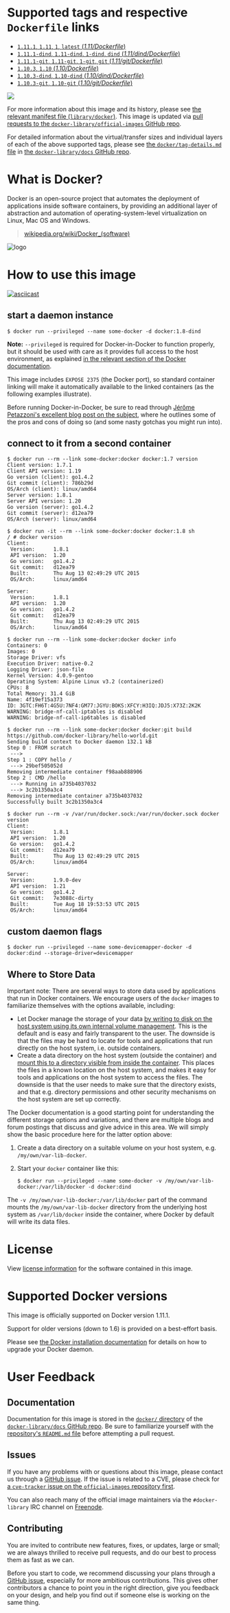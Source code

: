 # Supported tags and respective `Dockerfile` links

-	[`1.11.1`, `1.11`, `1`, `latest` (*1.11/Dockerfile*)](https://github.com/docker-library/docker/blob/f7ee50684c7ec92ce885c8b93a4ed22ddbb660f8/1.11/Dockerfile)
-	[`1.11.1-dind`, `1.11-dind`, `1-dind`, `dind` (*1.11/dind/Dockerfile*)](https://github.com/docker-library/docker/blob/866c3fbd87e8eeed524fdf19ba2d63288ad49cd2/1.11/dind/Dockerfile)
-	[`1.11.1-git`, `1.11-git`, `1-git`, `git` (*1.11/git/Dockerfile*)](https://github.com/docker-library/docker/blob/866c3fbd87e8eeed524fdf19ba2d63288ad49cd2/1.11/git/Dockerfile)
-	[`1.10.3`, `1.10` (*1.10/Dockerfile*)](https://github.com/docker-library/docker/blob/744110cf7268354ae30928e76f392c7864d1afea/1.10/Dockerfile)
-	[`1.10.3-dind`, `1.10-dind` (*1.10/dind/Dockerfile*)](https://github.com/docker-library/docker/blob/83b2eab8bdb5d35bf343313154ab55938fca3807/1.10/dind/Dockerfile)
-	[`1.10.3-git`, `1.10-git` (*1.10/git/Dockerfile*)](https://github.com/docker-library/docker/blob/8d7aa4652e4f677765947f19232eb17b1601f81c/1.10/git/Dockerfile)

[![](https://badge.imagelayers.io/docker:latest.svg)](https://imagelayers.io/?images=docker:1.11.1,docker:1.11.1-dind,docker:1.11.1-git,docker:1.10.3,docker:1.10.3-dind,docker:1.10.3-git)

For more information about this image and its history, please see [the relevant manifest file (`library/docker`)](https://github.com/docker-library/official-images/blob/master/library/docker). This image is updated via [pull requests to the `docker-library/official-images` GitHub repo](https://github.com/docker-library/official-images/pulls?q=label%3Alibrary%2Fdocker).

For detailed information about the virtual/transfer sizes and individual layers of each of the above supported tags, please see [the `docker/tag-details.md` file](https://github.com/docker-library/docs/blob/master/docker/tag-details.md) in [the `docker-library/docs` GitHub repo](https://github.com/docker-library/docs).

# What is Docker?

Docker is an open-source project that automates the deployment of applications inside software containers, by providing an additional layer of abstraction and automation of operating-system-level virtualization on Linux, Mac OS and Windows.

> [wikipedia.org/wiki/Docker_(software)](https://en.wikipedia.org/wiki/Docker_%28software%29)

![logo](https://raw.githubusercontent.com/docker-library/docs/c350af05d3fac7b5c3f6327ac82fe4d990d8729c/docker/logo.png)

# How to use this image

[![asciicast](https://asciinema.org/a/24707.png)](https://asciinema.org/a/24707)

## start a daemon instance

```console
$ docker run --privileged --name some-docker -d docker:1.8-dind
```

**Note:** `--privileged` is required for Docker-in-Docker to function properly, but it should be used with care as it provides full access to the host environment, as explained [in the relevant section of the Docker documentation](https://docs.docker.com/reference/run/#runtime-privilege-linux-capabilities-and-lxc-configuration).

This image includes `EXPOSE 2375` (the Docker port), so standard container linking will make it automatically available to the linked containers (as the following examples illustrate).

Before running Docker-in-Docker, be sure to read through [Jérôme Petazzoni's excellent blog post on the subject](https://jpetazzo.github.io/2015/09/03/do-not-use-docker-in-docker-for-ci/), where he outlines some of the pros and cons of doing so (and some nasty gotchas you might run into).

## connect to it from a second container

```console
$ docker run --rm --link some-docker:docker docker:1.7 version
Client version: 1.7.1
Client API version: 1.19
Go version (client): go1.4.2
Git commit (client): 786b29d
OS/Arch (client): linux/amd64
Server version: 1.8.1
Server API version: 1.20
Go version (server): go1.4.2
Git commit (server): d12ea79
OS/Arch (server): linux/amd64
```

```console
$ docker run -it --rm --link some-docker:docker docker:1.8 sh
/ # docker version
Client:
 Version:      1.8.1
 API version:  1.20
 Go version:   go1.4.2
 Git commit:   d12ea79
 Built:        Thu Aug 13 02:49:29 UTC 2015
 OS/Arch:      linux/amd64

Server:
 Version:      1.8.1
 API version:  1.20
 Go version:   go1.4.2
 Git commit:   d12ea79
 Built:        Thu Aug 13 02:49:29 UTC 2015
 OS/Arch:      linux/amd64
```

```console
$ docker run --rm --link some-docker:docker docker info
Containers: 0
Images: 0
Storage Driver: vfs
Execution Driver: native-0.2
Logging Driver: json-file
Kernel Version: 4.0.9-gentoo
Operating System: Alpine Linux v3.2 (containerized)
CPUs: 8
Total Memory: 31.4 GiB
Name: 4f19ef15a373
ID: 3GTC:FH6T:4G5U:7NF4:GM77:JGYU:BOKS:XFCY:H3IQ:JDJ5:X73Z:2K2K
WARNING: bridge-nf-call-iptables is disabled
WARNING: bridge-nf-call-ip6tables is disabled
```

```console
$ docker run --rm --link some-docker:docker docker:git build https://github.com/docker-library/hello-world.git
Sending build context to Docker daemon 132.1 kB
Step 0 : FROM scratch
 ---> 
Step 1 : COPY hello /
 ---> 29bef505052d
Removing intermediate container f98aab888906
Step 2 : CMD /hello
 ---> Running in a735b4037032
 ---> 3c2b1350a3c4
Removing intermediate container a735b4037032
Successfully built 3c2b1350a3c4
```

```console
$ docker run --rm -v /var/run/docker.sock:/var/run/docker.sock docker version
Client:
 Version:      1.8.1
 API version:  1.20
 Go version:   go1.4.2
 Git commit:   d12ea79
 Built:        Thu Aug 13 02:49:29 UTC 2015
 OS/Arch:      linux/amd64

Server:
 Version:      1.9.0-dev
 API version:  1.21
 Go version:   go1.4.2
 Git commit:   7e3088c-dirty
 Built:        Tue Aug 18 19:53:53 UTC 2015
 OS/Arch:      linux/amd64
```

## custom daemon flags

```console
$ docker run --privileged --name some-devicemapper-docker -d docker:dind --storage-driver=devicemapper
```

## Where to Store Data

Important note: There are several ways to store data used by applications that run in Docker containers. We encourage users of the `docker` images to familiarize themselves with the options available, including:

-	Let Docker manage the storage of your data [by writing to disk on the host system using its own internal volume management](https://docs.docker.com/userguide/dockervolumes/#adding-a-data-volume). This is the default and is easy and fairly transparent to the user. The downside is that the files may be hard to locate for tools and applications that run directly on the host system, i.e. outside containers.
-	Create a data directory on the host system (outside the container) and [mount this to a directory visible from inside the container](https://docs.docker.com/userguide/dockervolumes/#mount-a-host-directory-as-a-data-volume). This places the files in a known location on the host system, and makes it easy for tools and applications on the host system to access the files. The downside is that the user needs to make sure that the directory exists, and that e.g. directory permissions and other security mechanisms on the host system are set up correctly.

The Docker documentation is a good starting point for understanding the different storage options and variations, and there are multiple blogs and forum postings that discuss and give advice in this area. We will simply show the basic procedure here for the latter option above:

1.	Create a data directory on a suitable volume on your host system, e.g. `/my/own/var-lib-docker`.
2.	Start your `docker` container like this:

	```console
	$ docker run --privileged --name some-docker -v /my/own/var-lib-docker:/var/lib/docker -d docker:dind
	```

The `-v /my/own/var-lib-docker:/var/lib/docker` part of the command mounts the `/my/own/var-lib-docker` directory from the underlying host system as `/var/lib/docker` inside the container, where Docker by default will write its data files.

# License

View [license information](https://github.com/docker/docker/blob/eb7b2ed6bbe3fbef588116d362ce595d6e35fc43/LICENSE) for the software contained in this image.

# Supported Docker versions

This image is officially supported on Docker version 1.11.1.

Support for older versions (down to 1.6) is provided on a best-effort basis.

Please see [the Docker installation documentation](https://docs.docker.com/installation/) for details on how to upgrade your Docker daemon.

# User Feedback

## Documentation

Documentation for this image is stored in the [`docker/` directory](https://github.com/docker-library/docs/tree/master/docker) of the [`docker-library/docs` GitHub repo](https://github.com/docker-library/docs). Be sure to familiarize yourself with the [repository's `README.md` file](https://github.com/docker-library/docs/blob/master/README.md) before attempting a pull request.

## Issues

If you have any problems with or questions about this image, please contact us through a [GitHub issue](https://github.com/docker-library/docker/issues). If the issue is related to a CVE, please check for [a `cve-tracker` issue on the `official-images` repository first](https://github.com/docker-library/official-images/issues?q=label%3Acve-tracker).

You can also reach many of the official image maintainers via the `#docker-library` IRC channel on [Freenode](https://freenode.net).

## Contributing

You are invited to contribute new features, fixes, or updates, large or small; we are always thrilled to receive pull requests, and do our best to process them as fast as we can.

Before you start to code, we recommend discussing your plans through a [GitHub issue](https://github.com/docker-library/docker/issues), especially for more ambitious contributions. This gives other contributors a chance to point you in the right direction, give you feedback on your design, and help you find out if someone else is working on the same thing.
